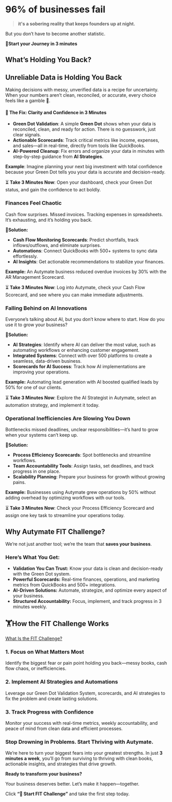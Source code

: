 # **96% of businesses fail**

> **it's a sobering reality that keeps founders up at night.**

But you don’t have to become another statistic. 

**🎯Start your Journey in 3 minutes**

## **What’s Holding You Back?**



## **Unreliable Data is Holding You Back**

Making decisions with messy, unverified data is a recipe for uncertainty. When your numbers aren’t clean, reconciled, or accurate, every choice feels like a gamble 💊.

#### **💊 The Fix: Clarity and Confidence in 3 Minutes**

- **Green Dot Validation**: A simple **Green Dot** shows when your data is reconciled, clean, and ready for action. There is no guesswork, just clear signals.
- **Actionable Scorecards**: Track critical metrics like income, expenses, and sales—all in real-time, directly from tools like QuickBooks.
- **AI-Powered Cleanup**: Fix errors and organize your data in minutes with step-by-step guidance from **AI Strategies**.

**Example**: Imagine planning your next big investment with total confidence because your Green Dot tells you your data is accurate and decision-ready.

⏳ **Take 3 Minutes Now**: Open your dashboard, check your Green Dot status, and gain the confidence to act boldly.

### **Finances Feel Chaotic**

Cash flow surprises. Missed invoices. Tracking expenses in spreadsheets. It’s exhausting, and it’s holding you back.

💊**Solution:**

- **Cash Flow Monitoring Scorecards**: Predict shortfalls, track inflows/outflows, and eliminate surprises.
- **Automations**: Connect QuickBooks with 500+ systems to sync data effortlessly.
- **AI Insights**: Get actionable recommendations to stabilize your finances.

**Example:** An Autymate business reduced overdue invoices by 30% with the AR Management Scorecard.

⏳ **Take 3 Minutes Now**: Log into Autymate, check your Cash Flow Scorecard, and see where you can make immediate adjustments.

### **Falling Behind on AI Innovations**

Everyone’s talking about AI, but you don’t know where to start. How do you use it to grow your business?

💊**Solution:**

- **AI Strategies**: Identify where AI can deliver the most value, such as automating workflows or enhancing customer engagement.
- **Integrated Systems**: Connect with over 500 platforms to create a seamless, data-driven business.
- **Scorecards for AI Success**: Track how AI implementations are improving your operations.

**Example:** Automating lead generation with AI boosted qualified leads by 50% for one of our clients.

⏳ **Take 3 Minutes Now**: Explore the AI Strategist in Autymate, select an automation strategy, and implement it today.

### **Operational Inefficiencies Are Slowing You Down**

Bottlenecks missed deadlines, unclear responsibilities—it’s hard to grow when your systems can’t keep up.

💊**Solution:**

- **Process Efficiency Scorecards**: Spot bottlenecks and streamline workflows.
- **Team Accountability Tools**: Assign tasks, set deadlines, and track progress in one place.
- **Scalability Planning**: Prepare your business for growth without growing pains.

**Example:** Businesses using Autymate grew operations by 50% without adding overhead by optimizing workflows with our tools.

⏳ **Take 3 Minutes Now**: Check your Process Efficiency Scorecard and assign one key task to streamline your operations today.

## **Why Autymate FIT Challenge?**

We’re not just another tool; we’re the team that **saves your business**.

### **Here’s What You Get:**

- **Validation You Can Trust:** Know your data is clean and decision-ready with the Green Dot system.
- **Powerful Scorecards:** Real-time finances, operations, and marketing metrics from QuickBooks and 500+ integrations.
- **AI-Driven Solutions:** Automate, strategize, and optimize every aspect of your business.
- **Structured Accountability:** Focus, implement, and track progress in 3 minutes weekly.

## **🏋️How the FIT Challenge Works**

[ What Is the FIT Challenge? ](https://mem.ai/m/qTkkVyP0VSkSsQHkV6uu)

### **1. Focus on What Matters Most**

Identify the biggest fear or pain point holding you back—messy books, cash flow chaos, or inefficiencies.

### **2. Implement AI Strategies and Automations**

Leverage our Green Dot Validation System, scorecards, and AI strategies to fix the problem and create lasting solutions.

### **3. Track Progress with Confidence**

Monitor your success with real-time metrics, weekly accountability, and peace of mind from clean data and efficient processes.

### **Stop Drowning in Problems. Start Thriving with Autymate.**

We’re here to turn your biggest fears into your greatest strengths. In just **3 minutes a week**, you’ll go from surviving to thriving with clean books, actionable insights, and strategies that drive growth.

**Ready to transform your business?**

Your business deserves better. Let’s make it happen—together.

Click **“🚀 Start FIT Challenge”** and take the first step today.
